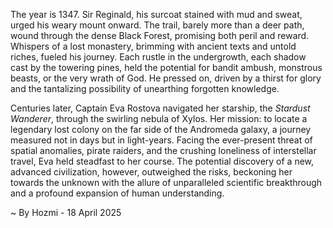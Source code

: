 
The year is 1347.  Sir Reginald, his surcoat stained with mud and sweat, urged his weary mount onward.  The trail, barely more than a deer path, wound through the dense Black Forest, promising both peril and reward.  Whispers of a lost monastery, brimming with ancient texts and untold riches, fueled his journey.  Each rustle in the undergrowth, each shadow cast by the towering pines, held the potential for bandit ambush, monstrous beasts, or the very wrath of God.  He pressed on, driven by a thirst for glory and the tantalizing possibility of unearthing forgotten knowledge.

Centuries later, Captain Eva Rostova navigated her starship, the *Stardust Wanderer*, through the swirling nebula of Xylos.  Her mission: to locate a legendary lost colony on the far side of the Andromeda galaxy, a journey measured not in days but in light-years.  Facing the ever-present threat of spatial anomalies, pirate raiders, and the crushing loneliness of interstellar travel, Eva held steadfast to her course.  The potential discovery of a new, advanced civilization, however, outweighed the risks, beckoning her towards the unknown with the allure of unparalleled scientific breakthrough and a profound expansion of human understanding.

~ By Hozmi - 18 April 2025
